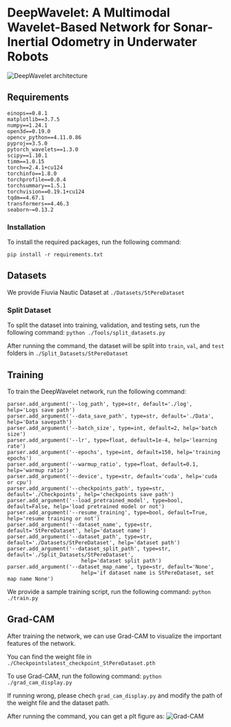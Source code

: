 # DeepWavelet: A Multimodal Wavelet-Based Network for Sonar-Inertial Odometry in Underwater Robots

![DeepWavelet architecture](https://cdn.jsdelivr.net/gh/StarTeardrop/DeepWavelet@main/Images/framework.png)

## Requirements
```
einops==0.8.1
matplotlib==3.7.5
numpy==1.24.1
open3d==0.19.0
opencv_python==4.11.0.86
pyproj==3.5.0
pytorch_wavelets==1.3.0
scipy==1.10.1
timm==1.0.15
torch==2.4.1+cu124
torchinfo==1.8.0
torchprofile==0.0.4
torchsummary==1.5.1
torchvision==0.19.1+cu124
tqdm==4.67.1
transformers==4.46.3
seaborn~=0.13.2
```

### Installation
To install the required packages, run the following command:

    pip install -r requirements.txt

## Datasets
We provide Fiuvia Nautic Dataset at `./Datasets/StPereDataset`

### Split Dataset
To split the dataset into training, validation, and testing sets, run the following command: 
`python ./Tools/split_datasets.py`

After running the command, the dataset will be split into `train`, `val`, and `test` folders in `./Split_Datasets/StPereDataset`

## Training
To train the DeepWavelet network, run the following command:
```
parser.add_argument('--log_path', type=str, default='./log', help='Logs save path')
parser.add_argument('--data_save_path', type=str, default='./Data', help='Data savepath')
parser.add_argument('--batch_size', type=int, default=2, help='batch size')
parser.add_argument('--lr', type=float, default=1e-4, help='learning rate')
parser.add_argument('--epochs', type=int, default=150, help='training epochs')
parser.add_argument('--warmup_ratio', type=float, default=0.1, help='warmup ratio')
parser.add_argument('--device', type=str, default='cuda', help='cuda or cpu')
parser.add_argument('--checkpoints_path', type=str, default='./Checkpoints', help='checkpoints save path')
parser.add_argument('--load_pretrained_model', type=bool, default=False, help='load pretrained model or not')
parser.add_argument('--resume_training', type=bool, default=True, help='resume training or not')
parser.add_argument('--dataset_name', type=str, default='StPereDataset', help='dataset name')
parser.add_argument('--dataset_path', type=str, default='./Datasets/StPereDataset', help='dataset path')
parser.add_argument('--dataset_split_path', type=str, default='./Split_Datasets/StPereDataset',
                        help='dataset split path')
parser.add_argument('--dataset_map_name', type=str, default='None',
                        help='if dataset name is StPereDataset, set map name None')
```

We provide a sample training script, run the following command:
`python ./train.py`

## Grad-CAM
After training the network, we can use Grad-CAM to visualize the important features of the network. 

You can find the weight file in `./Checkpointslatest_checkpoint_StPereDataset.pth`

To use Grad-CAM, run the following command:
`python ./grad_cam_display.py`

If running wrong, please chech `grad_cam_display.py` and modify the path of the weight file and the dataset path.

After running the command, you can get a plt figure as:
![Grad-CAM](https://cdn.jsdelivr.net/gh/StarTeardrop/DeepWavelet@main/Images/cam.png)





